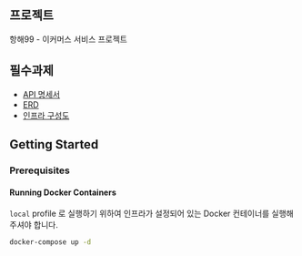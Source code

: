 ## 프로젝트
항해99 - 이커머스 서비스 프로젝트

## 필수과제
- [API 명세서](https://github.com/Girlee94/hanghae99-ecommerce/blob/feature/api-docs/docs/openApiSpecification.yaml)
- [ERD](https://github.com/Girlee94/hanghae99-ecommerce/blob/feature/api-docs/docs/ecommerce-erd.drawio.svg)
- [인프라 구성도](https://github.com/Girlee94/hanghae99-ecommerce/blob/feature/api-docs/docs/%EC%9D%B8%ED%94%84%EB%9D%BC%20%EA%B5%AC%EC%84%B1%EB%8F%84.drawio.svg)

## Getting Started

### Prerequisites

#### Running Docker Containers

`local` profile 로 실행하기 위하여 인프라가 설정되어 있는 Docker 컨테이너를 실행해주셔야 합니다.

```bash
docker-compose up -d
```
